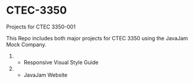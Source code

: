 # CTEC-3350
Projects for CTEC 3350-001

This Repo includes both major projects for CTEC 3350 using the JavaJam Mock Company.
1. - Responsive Visual Style Guide
2. - JavaJam Website
